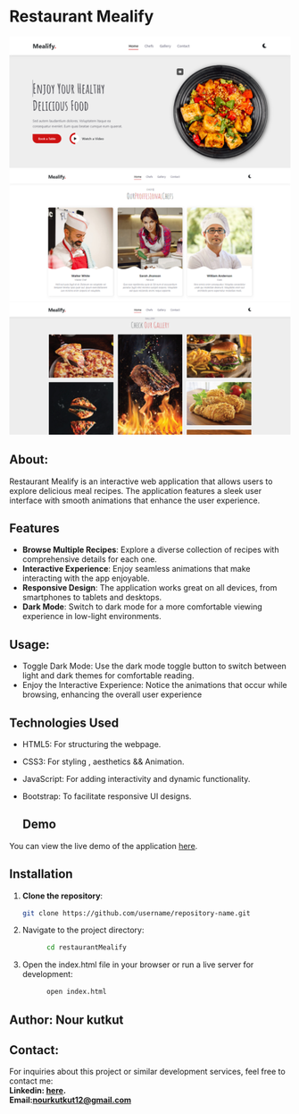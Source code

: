 # Restaurant Mealify
![MealifyHome Preview](images/MealifyWebsite.png)
![MealifyChefs Preview](images/MealifyChefs.png)
![MealifyGallery Preview](images/MealifyGallery.png)


## About:
Restaurant Mealify is an interactive web application that allows users to explore delicious meal recipes. The application features a sleek user interface with smooth animations that enhance the user experience.

## Features

- **Browse Multiple Recipes**: Explore a diverse collection of recipes with comprehensive details for each one.
- **Interactive Experience**: Enjoy seamless animations that make interacting with the app enjoyable.
- **Responsive Design**: The application works great on all devices, from smartphones to tablets and desktops.
-  **Dark Mode**: Switch to dark mode for a more comfortable viewing experience in low-light environments.

## Usage:
- Toggle Dark Mode: Use the dark mode toggle button to switch between light and dark themes for comfortable reading.
- Enjoy the Interactive Experience: Notice the animations that occur while browsing, enhancing the overall user experience

## Technologies Used
- HTML5: For structuring the webpage.
- CSS3: For styling , aesthetics  && Animation.
- JavaScript: For adding interactivity and dynamic functionality.
- Bootstrap: To facilitate responsive UI designs.

  ## Demo
You can view the live demo of the application [here](https://nourkuktut.github.io/restaurantMealify/).


## Installation

1. **Clone the repository**:
   ```bash
   git clone https://github.com/username/repository-name.git

2. Navigate to the project directory:
   ```bash
         cd restaurantMealify
3. Open the index.html file in your browser or run a live server for development:
     ```bash
           open index.html
## Author: **Nour kutkut**
## Contact:
For inquiries about this project or similar development services, feel free to contact me:
<br>
**Linkedin: [here](https://www.linkedin.com/in/nourkutkut).**
<br>
**Email:nourkutkut12@gmail.com**
